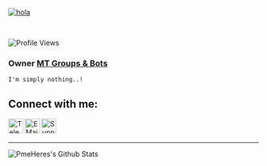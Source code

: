 [![hola](https://telegra.ph/file/acb9eeab34eae25938ed6.png)](http://PmsHere.me)

<br>

![Profile Views](https://hits.seeyoufarm.com/api/count/incr/badge.svg?url=https://github.com/PmsHere/)

### Owner [MT Groups & Bots][done]

```
I'm simply nothing..! 

```
## Connect with me:

[<img align="left" alt="Telegram" width="30px" src="https://img.icons8.com/dusk/64/000000/telegram-app.png" />][telegram]

[<img align="left" alt="E Mail" width="30px" src="https://img.icons8.com/dusk/64/000000/email.png" />][email]

[<img align="left" alt="Support" width="30px" src="https://img.icons8.com/cotton/64/000000/laptop-coding.png" />][support]

<br />

<br />

---

<img align="left" alt="PmeHeres's Github Stats" src="https://github-readme-stats.vercel.app/api?username=PmsHere&hide=prs&count_private=true&show_icons=true&theme=algolia" />


[telegram]: https://telegram.dog/MT_Officials

[email]: r0459122@gmail.com

[support]: https://telegram.dog/MT_Officials

[done]: https://telegrsm.dog/PmsHere
